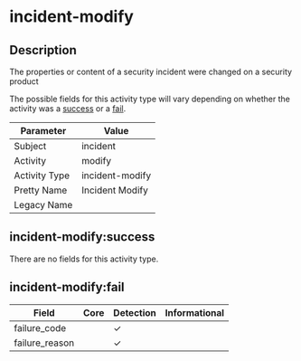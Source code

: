 incident-modify
===============

Description
-----------
The properties or content of a security incident were changed on a security product

The possible fields for this activity type will vary depending on whether the activity was a [success](#incident-modifysuccess) or a [fail](#incident-modifyfail).

| Parameter     | Value           |
| ------------- | --------------- |
| Subject       | incident        |
| Activity      | modify          |
| Activity Type | incident-modify |
| Pretty Name   | Incident Modify |
| Legacy Name   |                 |

incident-modify:success
-----------------------

There are no fields for this activity type.


incident-modify:fail
--------------------

| Field          | Core | Detection | Informational |
| -------------- | ---- | --------- | ------------- |
| failure_code   |      | &#10003;  |               |
| failure_reason |      | &#10003;  |               |